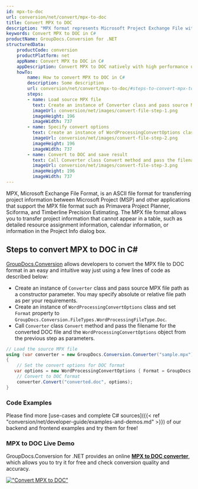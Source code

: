 ```yaml
---
id: mpx-to-doc
url: conversion/net/convert/mpx-to-doc
title: Convert MPX to DOC
description: "MPX format represents Microsoft Project Exchange File with .mpx extension. Learn how to convert MPX to DOC file programmatically in C# language using GroupDocs.Conversion for .NET library."
keywords: Convert MPX to DOC in C#
productName: GroupDocs.Conversion for .NET
structuredData:
    productCode: conversion
    productPlatform: net
    appName: Convert MPX to DOC in C#
    appDescription: Convert MPX to DOC natively with high performance using C# language and server side GroupDocs.Conversion for .NET APIs, without the use of any software like Microsoft or Open Office.
    howTo:
        name: How to convert MPX to DOC in C# 
        description: Some description
        url: conversion/net/convert/mpx-to-doc/#steps-to-convert-mpx-to-doc-in-c
        steps:
        - name: Load source MPX file 
          text: Create an instance of Converter class and pass source MPX file path as a constructor parameter. You may specify absolute or relative file path as per your requirements. 
          imageUrl: conversion/net/images/convert-file-step-1.png
          imageHeight: 196
          imageWidth: 737
        - name: Specify convert options 
          text: Create an instance of WordProcessingConvertOptions class.
          imageUrl: conversion/net/images/convert-file-step-2.png
          imageHeight: 196
          imageWidth: 737
        - name: Convert to DOC and save result 
          text: Call Converter class Convert method and pass the filename for the converted HTML file and the WordProcessingConvertOptions object from the previous step as parameters.
          imageUrl: conversion/net/images/convert-file-step-3.png
          imageHeight: 196
          imageWidth: 737
---
```


MPX, Microsoft Exchange File Format, is an ASCII file format for transferring project information between Microsoft Project (MSP) and other applications that support the MPX file format such as Primavera Project Planner, Sciforma, and Timberline Precision Estimating. The MPX file format allows you to transfer project information that cannot appear in a table, such as detailed resource assignment information, calendar information, or information in the Project Info dialog box.

## Steps to convert MPX to DOC in C#

[GroupDocs.Conversion](https://products.groupdocs.com/conversion/net) allows developers to convert the MPX file to DOC format in an easy and intuitive way just using a few lines of code as described below:

* Create an instance of `Converter` class and pass source MPX file path as a constructor parameter. You may specify absolute or relative file path as per your requirements. 
* Create an instance of `WordProcessingConvertOptions` class and set `Format` property to `GroupDocs.Conversion.FileTypes.WordProcessingFileType.Doc`.
* Call `Converter` class `Convert` method and pass the filename for the converted DOC file and the `WordProcessingConvertOptions` object from the previous step as parameters.

```csharp
// Load the source MPX file
using (var converter = new GroupDocs.Conversion.Converter("sample.mpx"))
{
    // Set the convert options for DOC format
   var options = new WordProcessingConvertOptions { Format = GroupDocs.Conversion.FileTypes.WordProcessingFileType.Doc };
    // Convert to DOC format
    converter.Convert("converted.doc", options);
}
```

### Code Examples

Please find more [use-cases and complete C# sources]({{< ref "conversion/net/developer-guide/examples-and-demos.md" >}}) of our backend and frontend examples and try them for free!

### MPX to DOC Live Demo

GroupDocs.Conversion for .NET provides an online [**MPX to DOC converter**](https://products.groupdocs.app/conversion/mpx-to-doc), which allows you to try it for free and check conversion quality and accuracy.

[!["Convert MPX to DOC"](conversion/net/images/convert-to-doc/convert-mpx-to-doc.png)](https://products.groupdocs.app/conversion/mpx-to-doc)